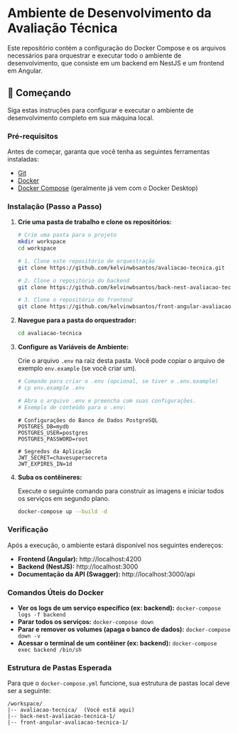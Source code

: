 # Ambiente de Desenvolvimento da Avaliação Técnica

Este repositório contém a configuração do Docker Compose e os arquivos necessários para orquestrar e executar todo o ambiente de desenvolvimento, que consiste em um backend em NestJS e um frontend em Angular.

## 🚀 Começando

Siga estas instruções para configurar e executar o ambiente de desenvolvimento completo em sua máquina local.

### Pré-requisitos

Antes de começar, garanta que você tenha as seguintes ferramentas instaladas:
* [Git](https://git-scm.com/)
* [Docker](https://www.docker.com/products/docker-desktop/)
* [Docker Compose](https://docs.docker.com/compose/install/) (geralmente já vem com o Docker Desktop)

### Instalação (Passo a Passo)

1.  **Crie uma pasta de trabalho e clone os repositórios:**

    ```bash
    # Crie uma pasta para o projeto
    mkdir workspace
    cd workspace

    # 1. Clone este repositório de orquestração
    git clone https://github.com/kelvinwbsantos/avaliacao-tecnica.git

    # 2. Clone o repositório do backend
    git clone https://github.com/kelvinwbsantos/back-nest-avaliacao-tecnica-1.git

    # 3. Clone o repositório do frontend
    git clone https://github.com/kelvinwbsantos/front-angular-avaliacao-tecnica-1.git
    ```

2.  **Navegue para a pasta do orquestrador:**

    ```bash
    cd avaliacao-tecnica
    ```

3.  **Configure as Variáveis de Ambiente:**

    Crie o arquivo `.env` na raiz desta pasta. Você pode copiar o arquivo de exemplo `env.example` (se você criar um).

    ```bash
    # Comando para criar o .env (opcional, se tiver o .env.example)
    # cp env.example .env

    # Abra o arquivo .env e preencha com suas configurações.
    # Exemplo de conteúdo para o .env:
    ```
    ```env
    # Configurações do Banco de Dados PostgreSQL
    POSTGRES_DB=mydb
    POSTGRES_USER=postgres
    POSTGRES_PASSWORD=root

    # Segredos da Aplicação
    JWT_SECRET=chavesupersecreta
    JWT_EXPIRES_IN=1d
    ```

4.  **Suba os contêineres:**

    Execute o seguinte comando para construir as imagens e iniciar todos os serviços em segundo plano.

    ```bash
    docker-compose up --build -d
    ```

### Verificação

Após a execução, o ambiente estará disponível nos seguintes endereços:

* **Frontend (Angular):** http://localhost:4200
* **Backend (NestJS):** http://localhost:3000
* **Documentação da API (Swagger):** http://localhost:3000/api

### Comandos Úteis do Docker

* **Ver os logs de um serviço específico (ex: backend):**
    `docker-compose logs -f backend`
* **Parar todos os serviços:**
    `docker-compose down`
* **Parar e remover os volumes (apaga o banco de dados):**
    `docker-compose down -v`
* **Acessar o terminal de um contêiner (ex: backend):**
    `docker-compose exec backend /bin/sh`

### Estrutura de Pastas Esperada

Para que o `docker-compose.yml` funcione, sua estrutura de pastas local deve ser a seguinte:
```
/workspace/
|-- avaliacao-tecnica/  (Você está aqui)
|-- back-nest-avaliacao-tecnica-1/
|-- front-angular-avaliacao-tecnica-1/
```
